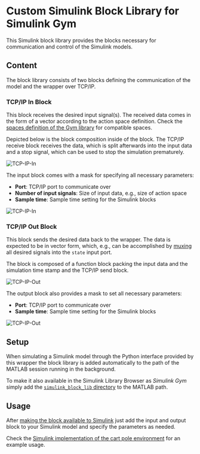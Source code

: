# Custom Simulink Block Library for Simulink Gym

This Simulink block library provides the blocks necessary for communication and control of the Simulink models.

## Content

The block library consists of two blocks defining the communication of the model and the wrapper over TCP/IP.

### TCP/IP In Block

This block receives the desired input signal(s). The received data comes in the form of a vector according to the action space definition. Check the [spaces definition of the Gym library](https://www.gymlibrary.dev/api/spaces/) for compatible spaces.

Depicted below is the block composition inside of the block. The TCP/IP receive block receives the data, which is split afterwards into the input data and a stop signal, which can be used to stop the simulation prematurely.

![TCP-IP-In](https://user-images.githubusercontent.com/16197185/204263287-b422802f-4d65-4540-ae40-8b3e0cd03759.png)

The input block comes with a mask for specifying all necessary parameters:

- **Port**: TCP/IP port to communicate over
- **Number of input signals**: Size of input data, e.g., size of action space
- **Sample time**: Sample time setting for the Simulink blocks

![TCP-IP-In](https://user-images.githubusercontent.com/16197185/204263662-4458b099-97db-4c9b-b5b0-51e752f2e160.png)

### TCP/IP Out Block

This block sends the desired data back to the wrapper. The data is expected to be in vector form, which, e.g., can be accomplished by [muxing](https://de.mathworks.com/help/simulink/slref/mux.html) all desired signals into the `state` input port.

The block is composed of a function block packing the input data and the simulation time stamp and the TCP/IP send block.

![TCP-IP-Out](https://user-images.githubusercontent.com/16197185/204263337-873a8a0d-c125-4176-ab79-739f96e2428f.png)

The output block also provides a mask to set all necessary parameters:

- **Port**: TCP/IP port to communicate over
- **Sample time**: Sample time setting for the Simulink blocks

![TCP-IP-Out](https://user-images.githubusercontent.com/16197185/204263691-8f63a277-4650-4473-b06c-8f99c43fd82f.png)

## Setup

When simulating a Simulink model through the Python interface provided by this wrapper the block library is added automatically to the path of the MATLAB session running in the background.

To make it also available in the Simulink Library Browser as *Simulink Gym* simply add the [`simulink_block_lib` directory](./) to the MATLAB path.

## Usage

After [making the block available to Simulink](#setup) just add the input and output block to your Simulink model and specify the parameters as needed.

Check the [Simulink implementation of the cart pole environment](../examples/envs/cartpole_simulink/) for an example usage.
